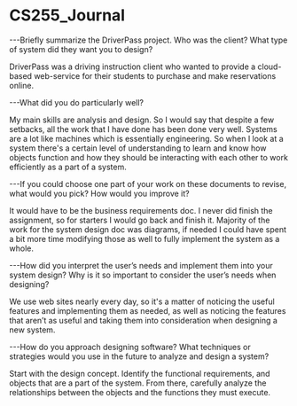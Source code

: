 # CS255_Journal

---Briefly summarize the DriverPass project. Who was the client? What type of system did they want you to design?

DriverPass was a driving instruction client who wanted to provide a cloud-based web-service for their students to purchase and make reservations online. 

---What did you do particularly well?

My main skills are analysis and design. So I would say that despite a few setbacks, all the work that I have done has been done very well. Systems are a lot like machines which is essentially engineering. So when I look at a system there's a certain level of understanding to learn
and know how objects function and how they should be interacting with each other to work efficiently as a part of a system.

---If you could choose one part of your work on these documents to revise, what would you pick? How would you improve it?

It would have to be the business requirements doc. I never did finish the assignment, so for starters I would go back and finish it. Majority of the work for the system design doc was diagrams, if needed I 
could have spent a bit more time modifying those as well to fully implement the system as a whole.

---How did you interpret the user’s needs and implement them into your system design? Why is it so important to consider the user’s needs when designing?

We use web sites nearly every day, so it's a matter of noticing the useful features and implementing them as needed, as well as noticing the features that aren’t as useful and taking them into consideration when designing a new system.
 
---How do you approach designing software? What techniques or strategies would you use in the future to analyze and design a system?

Start with the design concept. Identify the functional requirements, and objects that are a part of the system. From there, carefully analyze the relationships between the objects and the functions they must execute.
